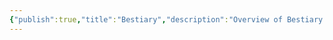 ```yaml
---
{"publish":true,"title":"Bestiary","description":"Overview of Bestiary tag.","created":"2024-04-11T17:50:07.127+02:00","modified":"2024-10-04T00:24:51.342+02:00","cssclasses":"mado-heading"}
---
```


